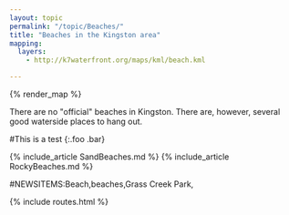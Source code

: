 ```yaml
---
layout: topic
permalink: "/topic/Beaches/"
title: "Beaches in the Kingston area"
mapping:
  layers:
    - http://k7waterfront.org/maps/kml/beach.kml

---
```


{% render_map %}

There are no "official" beaches in Kingston.  There are, however, several good waterside places to hang out.


#This is a test
{:.foo .bar}

{% include_article SandBeaches.md %}
{% include_article RockyBeaches.md %}

#NEWSITEMS:Beach,beaches,Grass Creek Park,


{% include routes.html %}
